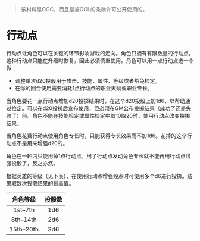 > 该材料是OGC，而且是被OGL的条款许可公开使用的。

# 行动点

行动点让角色可以在关键的环节影响游戏的走向。角色只拥有有限数量的行动点，这种行动点只能在升级时恢复，因此必须慎重使用。角色可以用一点行动点选一个做：

* 调整单次d20投骰用于攻击、技能、属性、等级或者豁免检定。
* 在你的回合使用需要消耗1点行动点的职业天赋或职业专长。

当角色要花一点行动点增加d20投掷结果时，在这个d20投骰上加1d6，以帮助通过检定。可以在d20投掷后宣布使用，但必须在GM公布投掷结果（成功了还是失败了）前。角色不能在技能检定或属性检定中取10取20时，使用行动点改变投掷结果。

当角色花费行动点使用角色专长时，只能获得专长效果而不加1d6。花掉的这个行动点不是用来增强d20的。

角色在一轮内只能用掉1点行动点。用了行动点发动角色专长就不能再用行动点增强投骰了，反之亦然。

根据英雄的等级（见下表），在使用行动点增强骰点时可使用多个d6进行投掷。结果取数次投骰结果的最高值。

|角色等级|投骰数|
|:---------------------:|:---------------------------:|
|1st–7th|1d6|
|8th–14th|2d6|
|15th–20th|3d6|
